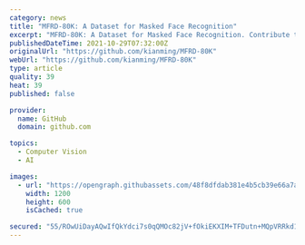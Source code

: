 ```yaml
---
category: news
title: "MFRD-80K: A Dataset for Masked Face Recognition"
excerpt: "MFRD-80K: A Dataset for Masked Face Recognition. Contribute to kianming/MFRD-80K development by creating an account on GitHub."
publishedDateTime: 2021-10-29T07:32:00Z
originalUrl: "https://github.com/kianming/MFRD-80K"
webUrl: "https://github.com/kianming/MFRD-80K"
type: article
quality: 39
heat: 39
published: false

provider:
  name: GitHub
  domain: github.com

topics:
  - Computer Vision
  - AI

images:
  - url: "https://opengraph.githubassets.com/48f8dfdab381e4b5cb39e66a7a12b632e2c35a5fc8a878fc881d0b5d3c09f58a/kianming/MFRD-80K"
    width: 1200
    height: 600
    isCached: true

secured: "55/ROwUiDayAQwIfQkYdci7s0qQMOc82jV+fOkiEKXIM+TFDutn+MQpVRRkd1RgU1dy3X3mW713EZ6MbeteRvB1yN6+Si3hNYeR8pNweGFPI7yt5+9zSdsw3JhWUUCT0cekNZrtPKIISwW9i6RNEssxeW7aGxEj4FWYys0t7jLW3EgRJxsXHbtHYVcGnddpVnfoGl+DsKecY1QtV1HLmIB4Cfc4ZOJB+cDsJ2u/jSUCaWD6Di7NYurZ/YjvMbaxUFcKEzLi+gHZo3Jv3/hGB1milugmfZ2862Rn8n+g9PVSvk6upDw4s5s2s2uD9Cg4brsnAp9Dkf/eo2PCNwA/uiGwlDFLwp8apRmTsXnk4sa8=;FKM0ECo2ZFwj5xD3SNHqXQ=="
---
```


